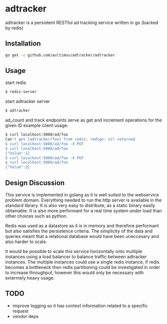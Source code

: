 # adtracker

adtracker is a persistent RESTful ad tracking service written in go (backed by redis)

## Installation ##
```bash
go get -u github.com/aultimus/adtracker/adtracker
```

## Usage ##

start redis
```bash
$ redis-server
```

start adtracker server
```bash
$ adtracker
```

ad_count and track endpoints serve as get and increment operations for the given ID
example client usage:

```bash
$ curl localhost:5000/ad/foo
Can't get [adtracker/foo] from redis: redigo: nil returned
$ curl localhost:5000/ad/foo -X PUT
$ curl localhost:5000/ad/foo
{"Value":1}
$ curl localhost:5000/ad/foo -X PUT
$ curl localhost:5000/ad/foo
{"Value":2}
```

## Design Discussion ##

This service is implemented in golang as it is well suited to the webservice problem domain. Everything needed to run the http server is available in the standard library. It is also very easy to distribute, as a static binary easily obtainable. It is also more performant for a real time system under load than other choices such as python.

Redis was used as a datastore as it is in memory and therefore performant but also satisfies the persistence criteria. The simplicity of the data and queries meant that a relational database would have been uneccesary and also harder to scale.

It would be possible to scale this service horizontally onto multiple instances using a load balancer to balance traffic between adtracker instances. The multiple instances could use a single redis instance, if redis becomes a bottleneck then redis partitioning could be investigated in order to increase throughput, however this would only be necessary with extermely heavy usage.

## TODO ##
* improve logging so it has context information related to a specific request
* vendor deps
